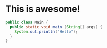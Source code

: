 # This is awesome!

```java
public class Main {
  public static void main (String[] args) {
    System.out.println("Hello");
  }
}
```

